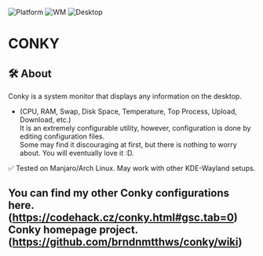 ![Platform](https://img.shields.io/badge/platform-manjaro-green)
![WM](https://img.shields.io/badge/window%20manager-Wayland-blue)
![Desktop](https://img.shields.io/badge/desktop-KDE6-blueviolet)

# CONKY

## 🛠️ About
Conky is a system monitor that displays any information on the desktop.    
- (CPU, RAM, Swap, Disk Space, Temperature, Top Process, Upload, Download, etc.)    
It is an extremely configurable utility, however, configuration is done by editing configuration files.    
Some may find it discouraging at first, but there is nothing to worry about. You will eventually love it :D.    

✅ Tested on Manjaro/Arch Linux. May work with other KDE-Wayland setups.

You can find my other Conky configurations here. (https://codehack.cz/conky.html#gsc.tab=0)
Conky homepage project. (https://github.com/brndnmtthws/conky/wiki)
---
